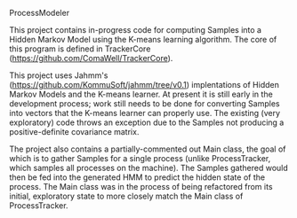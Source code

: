 ProcessModeler

This project contains in-progress code for computing Samples into a Hidden Markov Model using the K-means learning algorithm. The core of this program is defined in TrackerCore (https://github.com/ComaWell/TrackerCore).

This project uses Jahmm's (https://github.com/KommuSoft/jahmm/tree/v0.1) implentations of Hidden Markov Models and the K-means learner. At present it is still early in the development process; work still needs to be done for converting Samples into vectors that the K-means learner can properly use. The existing (very exploratory) code throws an exception due to the Samples not producing a positive-definite covariance matrix.

The project also contains a partially-commented out Main class, the goal of which is to gather Samples for a single process (unlike ProcessTracker, which samples all processes on the machine). The Samples gathered would then be fed into the generated HMM to predict the hidden state of the process. The Main class was in the process of being refactored from its initial, exploratory state to more closely match the Main class of ProcessTracker.

